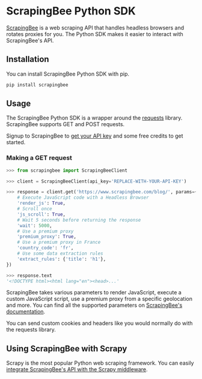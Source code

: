 # ScrapingBee Python SDK

[ScrapingBee](https://www.scrapingbee.com/) is a web scraping API that handles headless browsers and rotates proxies for you. The Python SDK makes it easier to interact with ScrapingBee's API.

## Installation

You can install ScrapingBee Python SDK with pip.

```bash
pip install scrapingbee
```

## Usage

The ScrapingBee Python SDK is a wrapper around the [requests](https://docs.python-requests.org/en/master/) library. ScrapingBee supports GET and POST requests.

Signup to ScrapingBee to [get your API key](https://app.scrapingbee.com/account/register) and some free credits to get started.

### Making a GET request

```python
>>> from scrapingbee import ScrapingBeeClient

>>> client = ScrapingBeeClient(api_key='REPLACE-WITH-YOUR-API-KEY')

>>> response = client.get('https://www.scrapingbee.com/blog/', params={
    # Execute JavaScript code with a Headless Browser
    'render_js': True,
    # Scroll once
    'js_scroll': True,
    # Wait 5 seconds before returning the response
    'wait': 5000,
    # Use a premium proxy
    'premium_proxy': True,
    # Use a premium proxy in France
    'country_code': 'fr',
    # Use some data extraction rules
    'extract_rules': {'title': 'h1'},
})

>>> response.text
'<!DOCTYPE html><html lang="en"><head>...'
```

ScrapingBee takes various parameters to render JavaScript, execute a custom JavaScript script, use a premium proxy from a specific geolocation and more. You can find all the supported parameters on [ScrapingBee's documentation](https://www.scrapingbee.com/documentation/).

You can send custom cookies and headers like you would normally do with the requests library.

## Using ScrapingBee with Scrapy

Scrapy is the most popular Python web scraping framework. You can easily [integrate ScrapingBee's API with the Scrapy middleware](https://github.com/ScrapingBee/scrapy-scrapingbee).
